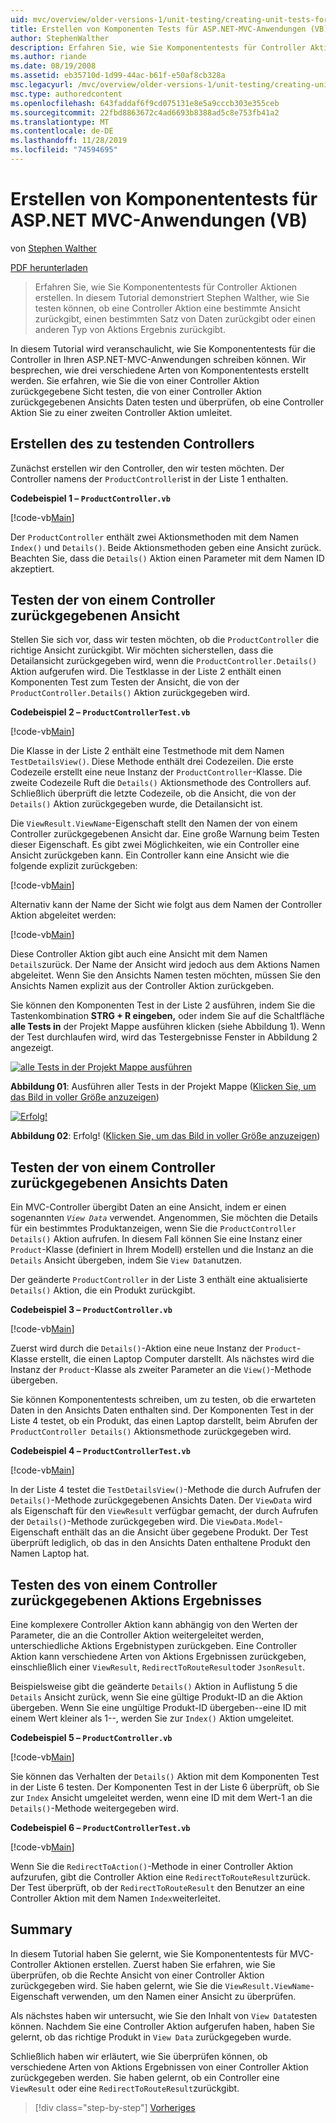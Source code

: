 ```yaml
---
uid: mvc/overview/older-versions-1/unit-testing/creating-unit-tests-for-asp-net-mvc-applications-vb
title: Erstellen von Komponenten Tests für ASP.NET-MVC-Anwendungen (VB) | Microsoft-Dokumentation
author: StephenWalther
description: Erfahren Sie, wie Sie Komponententests für Controller Aktionen erstellen. In diesem Tutorial demonstriert Stephen Walther, wie Sie testen können, ob eine Controller Aktion eine Gruppe zurückgibt...
ms.author: riande
ms.date: 08/19/2008
ms.assetid: eb35710d-1d99-44ac-b61f-e50af8cb328a
msc.legacyurl: /mvc/overview/older-versions-1/unit-testing/creating-unit-tests-for-asp-net-mvc-applications-vb
msc.type: authoredcontent
ms.openlocfilehash: 643faddaf6f9cd075131e8e5a9cccb303e355ceb
ms.sourcegitcommit: 22fbd8863672c4ad6693b8388ad5c8e753fb41a2
ms.translationtype: MT
ms.contentlocale: de-DE
ms.lasthandoff: 11/28/2019
ms.locfileid: "74594695"
---
```

# <a name="creating-unit-tests-for-aspnet-mvc-applications-vb"></a>Erstellen von Komponententests für ASP.NET MVC-Anwendungen (VB)

von [Stephen Walther](https://github.com/StephenWalther)

[PDF herunterladen](https://download.microsoft.com/download/8/4/8/84843d8d-1575-426c-bcb5-9d0c42e51416/ASPNET_MVC_Tutorial_07_VB.pdf)

> Erfahren Sie, wie Sie Komponententests für Controller Aktionen erstellen. In diesem Tutorial demonstriert Stephen Walther, wie Sie testen können, ob eine Controller Aktion eine bestimmte Ansicht zurückgibt, einen bestimmten Satz von Daten zurückgibt oder einen anderen Typ von Aktions Ergebnis zurückgibt.

In diesem Tutorial wird veranschaulicht, wie Sie Komponententests für die Controller in Ihren ASP.NET-MVC-Anwendungen schreiben können. Wir besprechen, wie drei verschiedene Arten von Komponententests erstellt werden. Sie erfahren, wie Sie die von einer Controller Aktion zurückgegebene Sicht testen, die von einer Controller Aktion zurückgegebenen Ansichts Daten testen und überprüfen, ob eine Controller Aktion Sie zu einer zweiten Controller Aktion umleitet.

## <a name="creating-the-controller-under-test"></a>Erstellen des zu testenden Controllers

Zunächst erstellen wir den Controller, den wir testen möchten. Der Controller namens der `ProductController`ist in der Liste 1 enthalten.

**Codebeispiel 1 – `ProductController.vb`**

[!code-vb[Main](creating-unit-tests-for-asp-net-mvc-applications-vb/samples/sample1.vb)]

Der `ProductController` enthält zwei Aktionsmethoden mit dem Namen `Index()` und `Details()`. Beide Aktionsmethoden geben eine Ansicht zurück. Beachten Sie, dass die `Details()` Aktion einen Parameter mit dem Namen ID akzeptiert.

## <a name="testing-the-view-returned-by-a-controller"></a>Testen der von einem Controller zurückgegebenen Ansicht

Stellen Sie sich vor, dass wir testen möchten, ob die `ProductController` die richtige Ansicht zurückgibt. Wir möchten sicherstellen, dass die Detailansicht zurückgegeben wird, wenn die `ProductController.Details()` Aktion aufgerufen wird. Die Testklasse in der Liste 2 enthält einen Komponenten Test zum Testen der Ansicht, die von der `ProductController.Details()` Aktion zurückgegeben wird.

**Codebeispiel 2 – `ProductControllerTest.vb`**

[!code-vb[Main](creating-unit-tests-for-asp-net-mvc-applications-vb/samples/sample2.vb)]

Die Klasse in der Liste 2 enthält eine Testmethode mit dem Namen `TestDetailsView()`. Diese Methode enthält drei Codezeilen. Die erste Codezeile erstellt eine neue Instanz der `ProductController`-Klasse. Die zweite Codezeile Ruft die `Details()` Aktionsmethode des Controllers auf. Schließlich überprüft die letzte Codezeile, ob die Ansicht, die von der `Details()` Aktion zurückgegeben wurde, die Detailansicht ist.

Die `ViewResult.ViewName`-Eigenschaft stellt den Namen der von einem Controller zurückgegebenen Ansicht dar. Eine große Warnung beim Testen dieser Eigenschaft. Es gibt zwei Möglichkeiten, wie ein Controller eine Ansicht zurückgeben kann. Ein Controller kann eine Ansicht wie die folgende explizit zurückgeben:

[!code-vb[Main](creating-unit-tests-for-asp-net-mvc-applications-vb/samples/sample3.vb)]

Alternativ kann der Name der Sicht wie folgt aus dem Namen der Controller Aktion abgeleitet werden:

[!code-vb[Main](creating-unit-tests-for-asp-net-mvc-applications-vb/samples/sample4.vb)]

Diese Controller Aktion gibt auch eine Ansicht mit dem Namen `Details`zurück. Der Name der Ansicht wird jedoch aus dem Aktions Namen abgeleitet. Wenn Sie den Ansichts Namen testen möchten, müssen Sie den Ansichts Namen explizit aus der Controller Aktion zurückgeben.

Sie können den Komponenten Test in der Liste 2 ausführen, indem Sie die Tastenkombination **STRG + R eingeben,** oder indem Sie auf die Schaltfläche **alle Tests in** der Projekt Mappe ausführen klicken (siehe Abbildung 1). Wenn der Test durchlaufen wird, wird das Testergebnisse Fenster in Abbildung 2 angezeigt.

[![alle Tests in der Projekt Mappe ausführen](creating-unit-tests-for-asp-net-mvc-applications-vb/_static/image2.png)](creating-unit-tests-for-asp-net-mvc-applications-vb/_static/image1.png)

**Abbildung 01**: Ausführen aller Tests in der Projekt Mappe ([Klicken Sie, um das Bild in voller Größe anzuzeigen](creating-unit-tests-for-asp-net-mvc-applications-vb/_static/image3.png))

[![Erfolg!](creating-unit-tests-for-asp-net-mvc-applications-vb/_static/image5.png)](creating-unit-tests-for-asp-net-mvc-applications-vb/_static/image4.png)

**Abbildung 02**: Erfolg! ([Klicken Sie, um das Bild in voller Größe anzuzeigen](creating-unit-tests-for-asp-net-mvc-applications-vb/_static/image6.png))

## <a name="testing-the-view-data-returned-by-a-controller"></a>Testen der von einem Controller zurückgegebenen Ansichts Daten

Ein MVC-Controller übergibt Daten an eine Ansicht, indem er einen sogenannten *`View Data`* verwendet. Angenommen, Sie möchten die Details für ein bestimmtes Produktanzeigen, wenn Sie die `ProductController Details()` Aktion aufrufen. In diesem Fall können Sie eine Instanz einer `Product`-Klasse (definiert in Ihrem Modell) erstellen und die Instanz an die `Details` Ansicht übergeben, indem Sie `View Data`nutzen.

Der geänderte `ProductController` in der Liste 3 enthält eine aktualisierte `Details()` Aktion, die ein Produkt zurückgibt.

**Codebeispiel 3 – `ProductController.vb`**

[!code-vb[Main](creating-unit-tests-for-asp-net-mvc-applications-vb/samples/sample5.vb)]

Zuerst wird durch die `Details()`-Aktion eine neue Instanz der `Product`-Klasse erstellt, die einen Laptop Computer darstellt. Als nächstes wird die Instanz der `Product`-Klasse als zweiter Parameter an die `View()`-Methode übergeben.

Sie können Komponententests schreiben, um zu testen, ob die erwarteten Daten in den Ansichts Daten enthalten sind. Der Komponenten Test in der Liste 4 testet, ob ein Produkt, das einen Laptop darstellt, beim Abrufen der `ProductController Details()` Aktionsmethode zurückgegeben wird.

**Codebeispiel 4 – `ProductControllerTest.vb`**

[!code-vb[Main](creating-unit-tests-for-asp-net-mvc-applications-vb/samples/sample6.vb)]

In der Liste 4 testet die `TestDetailsView()`-Methode die durch Aufrufen der `Details()`-Methode zurückgegebenen Ansichts Daten. Der `ViewData` wird als Eigenschaft für den `ViewResult` verfügbar gemacht, der durch Aufrufen der `Details()`-Methode zurückgegeben wird. Die `ViewData.Model`-Eigenschaft enthält das an die Ansicht über gegebene Produkt. Der Test überprüft lediglich, ob das in den Ansichts Daten enthaltene Produkt den Namen Laptop hat.

## <a name="testing-the-action-result-returned-by-a-controller"></a>Testen des von einem Controller zurückgegebenen Aktions Ergebnisses

Eine komplexere Controller Aktion kann abhängig von den Werten der Parameter, die an die Controller Aktion weitergeleitet werden, unterschiedliche Aktions Ergebnistypen zurückgeben. Eine Controller Aktion kann verschiedene Arten von Aktions Ergebnissen zurückgeben, einschließlich einer `ViewResult`, `RedirectToRouteResult`oder `JsonResult`.

Beispielsweise gibt die geänderte `Details()` Aktion in Auflistung 5 die `Details` Ansicht zurück, wenn Sie eine gültige Produkt-ID an die Aktion übergeben. Wenn Sie eine ungültige Produkt-ID übergeben--eine ID mit einem Wert kleiner als 1--, werden Sie zur `Index()` Aktion umgeleitet.

**Codebeispiel 5 – `ProductController.vb`**

[!code-vb[Main](creating-unit-tests-for-asp-net-mvc-applications-vb/samples/sample7.vb)]

Sie können das Verhalten der `Details()` Aktion mit dem Komponenten Test in der Liste 6 testen. Der Komponenten Test in der Liste 6 überprüft, ob Sie zur `Index` Ansicht umgeleitet werden, wenn eine ID mit dem Wert-1 an die `Details()`-Methode weitergegeben wird.

**Codebeispiel 6 – `ProductControllerTest.vb`**

[!code-vb[Main](creating-unit-tests-for-asp-net-mvc-applications-vb/samples/sample8.vb)]

Wenn Sie die `RedirectToAction()`-Methode in einer Controller Aktion aufzurufen, gibt die Controller Aktion eine `RedirectToRouteResult`zurück. Der Test überprüft, ob der `RedirectToRouteResult` den Benutzer an eine Controller Aktion mit dem Namen `Index`weiterleitet.

## <a name="summary"></a>Summary

In diesem Tutorial haben Sie gelernt, wie Sie Komponententests für MVC-Controller Aktionen erstellen. Zuerst haben Sie erfahren, wie Sie überprüfen, ob die Rechte Ansicht von einer Controller Aktion zurückgegeben wird. Sie haben gelernt, wie Sie die `ViewResult.ViewName`-Eigenschaft verwenden, um den Namen einer Ansicht zu überprüfen.

Als nächstes haben wir untersucht, wie Sie den Inhalt von `View Data`testen können. Nachdem Sie eine Controller Aktion aufgerufen haben, haben Sie gelernt, ob das richtige Produkt in `View Data` zurückgegeben wurde.

Schließlich haben wir erläutert, wie Sie überprüfen können, ob verschiedene Arten von Aktions Ergebnissen von einer Controller Aktion zurückgegeben werden. Sie haben gelernt, ob ein Controller eine `ViewResult` oder eine `RedirectToRouteResult`zurückgibt.

> [!div class="step-by-step"]
> [Vorheriges](creating-unit-tests-for-asp-net-mvc-applications-cs.md)
